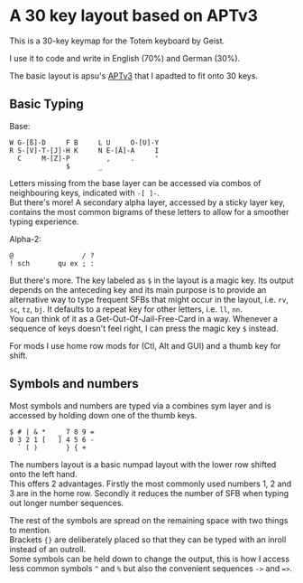 # A 30 key layout based on APTv3
This is a 30-key keymap for the Totem keyboard by Geist.

I use it to code and write in English (70%) and German (30%).

The basic layout is apsu's [APTv3](https://github.com/Apsu/APT) that I apadted to fit onto 30 keys.

## Basic Typing
Base:
```
W G-[ß]-D     F B     L U     O-[Ü]-Y
R S-[V]-T-[J]-H K     N E-[Ä]-A     I
  C     M-[Z]-P         ,     .     '
              $       _
```

Letters missing from the base layer can be accessed via combos of neighbouring keys, indicated with `-[ ]-`.\
But there's more! A secondary alpha layer, accessed by a sticky layer key, contains the most common bigrams of these letters to allow for a smoother typing experience.

Alpha-2:
```
@                 / ?
! sch       qu ex ; :
```

But there's more. The key labeled as `$` in the layout is a magic key. Its output depends on the anteceding key and its main purpose is to provide an alternative way to type frequent SFBs that might occur in the layout, i.e. `rv`, `sc`, `tz`, `bj`. It defaults to a repeat key for other letters, i.e. `ll`, `nn`.\
You can think of it as a Get-Out-Of-Jail-Free-Card in a way. Whenever a sequence of keys doesn't feel right, I can press the magic key `$` instead.

For mods I use home row mods for (Ctl, Alt and GUI) and a thumb key for shift.

## Symbols and numbers
Most symbols and numbers are typed via a combines sym layer and is accessed by holding down one of the thumb keys.
```
$ # | & *   _ 7 8 9 =
0 3 2 1 [   ] 4 5 6 -
  ` ( )       } { +
```

The numbers layout is a basic numpad layout with the lower row shifted onto the left hand.\
This offers 2 advantages. Firstly the most commonly used numbers 1, 2 and 3 are in the home row. Secondly it reduces the number of SFB when typing out longer number sequences.

The rest of the symbols are spread on the remaining space with two things to mention.\
Brackets `{}` are deliberately placed so that they can be typed with an inroll instead of an outroll.\
Some symbols can be held down to change the output, this is how I access less common symbols `^` and `%` but also the convenient sequences `->` and `=>`.

